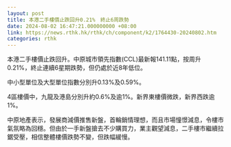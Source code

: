 ```yaml
---
layout: post
title: 本港二手樓價止跌回升0.21%　終止6周跌勢
date: 2024-08-02 16:47:21.000000000 +08:00
link: https://news.rthk.hk/rthk/ch/component/k2/1764430-20240802.htm
categories: rthk
---
```


本港二手樓價止跌回升。中原城市領先指數(CCL)最新報141.11點，按周升0.21%，終止連續6星期跌勢，但仍處於近8年低位。

中小型單位及大型單位指數分別升0.13%及0.59%。

4區樓價中，九龍及港島分別升約0.6%及逾1%。新界東樓價微跌，新界西跌逾1%。

中原地產表示，發展商減價推售新盤，首輪銷情理想，而且市場憧憬減息，令樓市氣氛略為回穩。但由於一手新盤搶去不少購買力，業主觀望減息，二手樓市繼續拉鋸受壓，相信整體樓價跌勢不變，但跌幅緩慢。
